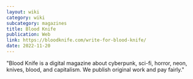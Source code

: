 ```yaml
---
layout: wiki
category: wiki
subcategory: magazines
title: Blood Knife
publication: Web
link: https://bloodknife.com/write-for-blood-knife/
date: 2022-11-20
---
```


"Blood Knife is a digital magazine about cyberpunk, sci-fi, horror, neon, knives, blood, and capitalism. We publish original work and pay fairly."
